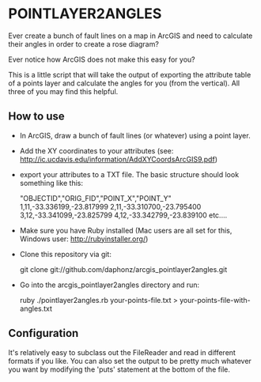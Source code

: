 POINTLAYER2ANGLES
=================

Ever create a bunch of fault lines on a map in ArcGIS and need to calculate their angles in order to create a rose diagram?

Ever notice how ArcGIS does not make this easy for you?

This is a little script that will take the output of exporting the attribute table of a points layer and calculate the angles for you (from the vertical).  All three of you may find this helpful.

How to use
----------

 * In ArcGIS, draw a bunch of fault lines (or whatever) using a point layer.
 * Add the XY coordinates to your attributes (see: http://ic.ucdavis.edu/information/AddXYCoordsArcGIS9.pdf)
 * export your attributes to a TXT file.  The basic structure should look something like this:

    "OBJECTID","ORIG_FID","POINT_X","POINT_Y"
    1,11,-33.336199,-23.817999
    2,11,-33.310700,-23.795400
    3,12,-33.341099,-23.825799
    4,12,-33.342799,-23.839100
    etc....
    
 * Make sure you have Ruby installed (Mac users are all set for this, Windows user: http://rubyinstaller.org/)
 * Clone this repository via git:

    git clone git://github.com/daphonz/arcgis_pointlayer2angles.git

 * Go into the arcgis_pointlayer2angles directory and run:

    ruby ./pointlayer2angles.rb your-points-file.txt > your-points-file-with-angles.txt

Configuration
-------------

It's relatively easy to subclass out the FileReader and read in different formats if you like.  You can also set the output to be pretty much whatever you want by modifying the 'puts' statement at the bottom of the file.
